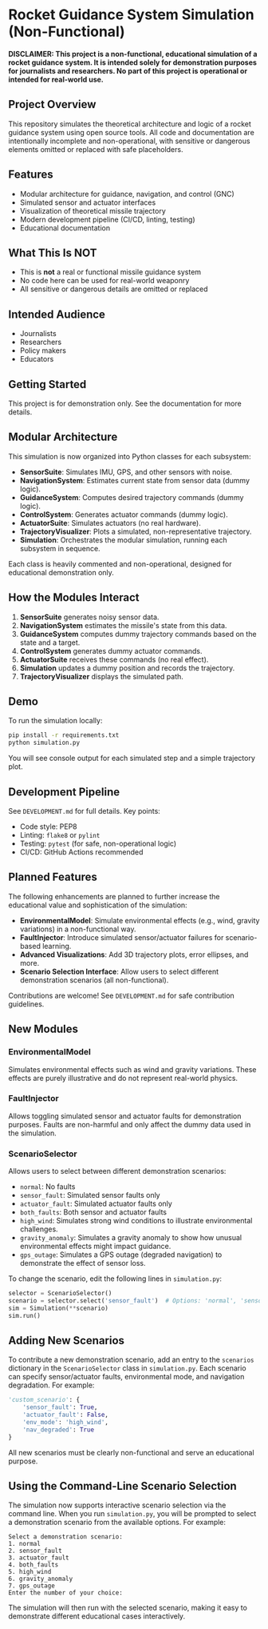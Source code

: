 # Rocket Guidance System Simulation (Non-Functional)

**DISCLAIMER: This project is a non-functional, educational simulation of a rocket guidance system. It is intended solely for demonstration purposes for journalists and researchers. No part of this project is operational or intended for real-world use.**

## Project Overview
This repository simulates the theoretical architecture and logic of a rocket guidance system using open source tools. All code and documentation are intentionally incomplete and non-operational, with sensitive or dangerous elements omitted or replaced with safe placeholders.

## Features
- Modular architecture for guidance, navigation, and control (GNC)
- Simulated sensor and actuator interfaces
- Visualization of theoretical missile trajectory
- Modern development pipeline (CI/CD, linting, testing)
- Educational documentation

## What This Is **NOT**
- This is **not** a real or functional missile guidance system
- No code here can be used for real-world weaponry
- All sensitive or dangerous details are omitted or replaced

## Intended Audience
- Journalists
- Researchers
- Policy makers
- Educators

## Getting Started
This project is for demonstration only. See the documentation for more details.

## Modular Architecture
This simulation is now organized into Python classes for each subsystem:
- **SensorSuite**: Simulates IMU, GPS, and other sensors with noise.
- **NavigationSystem**: Estimates current state from sensor data (dummy logic).
- **GuidanceSystem**: Computes desired trajectory commands (dummy logic).
- **ControlSystem**: Generates actuator commands (dummy logic).
- **ActuatorSuite**: Simulates actuators (no real hardware).
- **TrajectoryVisualizer**: Plots a simulated, non-representative trajectory.
- **Simulation**: Orchestrates the modular simulation, running each subsystem in sequence.

Each class is heavily commented and non-operational, designed for educational demonstration only.

## How the Modules Interact
1. **SensorSuite** generates noisy sensor data.
2. **NavigationSystem** estimates the missile's state from this data.
3. **GuidanceSystem** computes dummy trajectory commands based on the state and a target.
4. **ControlSystem** generates dummy actuator commands.
5. **ActuatorSuite** receives these commands (no real effect).
6. **Simulation** updates a dummy position and records the trajectory.
7. **TrajectoryVisualizer** displays the simulated path.

## Demo
To run the simulation locally:
```bash
pip install -r requirements.txt
python simulation.py
```
You will see console output for each simulated step and a simple trajectory plot.

## Development Pipeline
See `DEVELOPMENT.md` for full details. Key points:
- Code style: PEP8
- Linting: `flake8` or `pylint`
- Testing: `pytest` (for safe, non-operational logic)
- CI/CD: GitHub Actions recommended

## Planned Features
The following enhancements are planned to further increase the educational value and sophistication of the simulation:
- **EnvironmentalModel**: Simulate environmental effects (e.g., wind, gravity variations) in a non-functional way.
- **FaultInjector**: Introduce simulated sensor/actuator failures for scenario-based learning.
- **Advanced Visualizations**: Add 3D trajectory plots, error ellipses, and more.
- **Scenario Selection Interface**: Allow users to select different demonstration scenarios (all non-functional).

Contributions are welcome! See `DEVELOPMENT.md` for safe contribution guidelines.

## New Modules

### EnvironmentalModel
Simulates environmental effects such as wind and gravity variations. These effects are purely illustrative and do not represent real-world physics.

### FaultInjector
Allows toggling simulated sensor and actuator faults for demonstration purposes. Faults are non-harmful and only affect the dummy data used in the simulation.

### ScenarioSelector
Allows users to select between different demonstration scenarios:
- `normal`: No faults
- `sensor_fault`: Simulated sensor faults only
- `actuator_fault`: Simulated actuator faults only
- `both_faults`: Both sensor and actuator faults
- `high_wind`: Simulates strong wind conditions to illustrate environmental challenges.
- `gravity_anomaly`: Simulates a gravity anomaly to show how unusual environmental effects might impact guidance.
- `gps_outage`: Simulates a GPS outage (degraded navigation) to demonstrate the effect of sensor loss.

To change the scenario, edit the following lines in `simulation.py`:

```python
selector = ScenarioSelector()
scenario = selector.select('sensor_fault')  # Options: 'normal', 'sensor_fault', 'actuator_fault', 'both_faults', 'high_wind', 'gravity_anomaly', 'gps_outage'
sim = Simulation(**scenario)
sim.run()
```

## Adding New Scenarios

To contribute a new demonstration scenario, add an entry to the `scenarios` dictionary in the `ScenarioSelector` class in `simulation.py`. Each scenario can specify sensor/actuator faults, environmental mode, and navigation degradation. For example:

```python
'custom_scenario': {
    'sensor_fault': True,
    'actuator_fault': False,
    'env_mode': 'high_wind',
    'nav_degraded': True
}
```

All new scenarios must be clearly non-functional and serve an educational purpose.

## Using the Command-Line Scenario Selection

The simulation now supports interactive scenario selection via the command line. When you run `simulation.py`, you will be prompted to select a demonstration scenario from the available options. For example:

```
Select a demonstration scenario:
1. normal
2. sensor_fault
3. actuator_fault
4. both_faults
5. high_wind
6. gravity_anomaly
7. gps_outage
Enter the number of your choice: 
```

The simulation will then run with the selected scenario, making it easy to demonstrate different educational cases interactively.